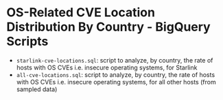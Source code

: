# OS-Related CVE Location Distribution By Country - BigQuery Scripts

* `starlink-cve-locations.sql`: script to analyze, by country, the rate of hosts with OS CVEs i.e. insecure operating systems, for Starlink
* `all-cve-locations.sql`: script to analyze, by country, the rate of hosts with OS CVEs i.e. insecure operating systems, for all other hosts (from sampled data)
